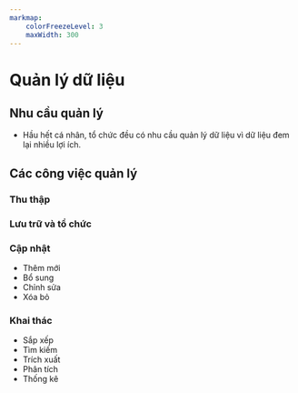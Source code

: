 ```yaml
---
markmap:
    colorFreezeLevel: 3
    maxWidth: 300
---
```


# Quản lý dữ liệu

## Nhu cầu quản lý

- Hầu hết cá nhân, tổ chức đều có nhu cầu quản lý dữ liệu vì dữ liệu đem lại nhiều lợi ích.

## Các công việc quản lý

### Thu thập

### Lưu trữ và tổ chức

### Cập nhật

- Thêm mới
- Bổ sung
- Chỉnh sửa
- Xóa bỏ

### Khai thác

- Sắp xếp
- Tìm kiếm
- Trích xuất
- Phân tích
- Thống kê
